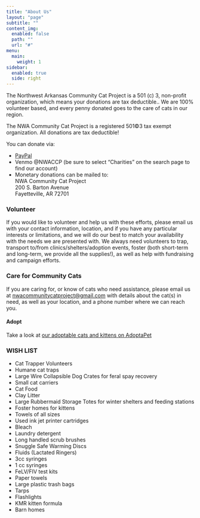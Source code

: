 ```yaml
---
title: "About Us"
layout: "page"
subtitle: ""
content_img:
  enabled: false
  path: ""
  url: "#"
menu:
  main:
    weight: 1
sidebar:
  enabled: true
  side: right
---
```


The Northwest Arkansas Community Cat Project is a 501 (c) 3, non-profit organization, which
means your donations are tax deductible.. We are 100% volunteer based, and every penny donated goes to the care of cats in our region.

The NWA Community Cat Project is a registered 501©3 tax exempt organization. All donations
are tax deductible!

You can donate via:

+ [PayPal](https://www.paypal.com/US/fundraiser/charity/2408427)
+ Venmo @NWACCP (be sure to select “Charities” on the search page to find our account)
+ Monetary donations can be mailed to:  
NWA Community Cat Project  
200 S. Barton Avenue  
Fayetteville, AR 72701  

### Volunteer

If you would like to volunteer and help us with these efforts, please email us with your contact information, location, and if you have any particular interests or limitations, and we will do our best to match your availability with the needs we are presented with. We always need volunteers to trap, transport to/from clinics/shelters/adoption events, foster (both short-term and long-term, we provide all the supplies!), as well as help with fundraising and campaign efforts.

### Care for Community Cats

If you are caring for, or know of cats who need assistance, please email us at [nwacommunitycatproject@gmail.com](mailto:nwacommunitycatproject@gmail.com "Emails us at this address.") with details about the cat(s) in need, as well as your location, and a phone number where we can reach you.

#### Adopt

Take a look at [our adoptable cats and kittens on AdoptaPet](https://www.adoptapet.com/shelter/195015-nwa-community-cat-project-fayetteville-arkansas)

### **WISH LIST**

* Cat Trapper Volunteers
* Humane cat traps
* Large Wire Collapsible Dog Crates for feral spay recovery
* Small cat carriers
* Cat Food
* Clay Litter
* Large Rubbermaid Storage Totes for winter shelters and feeding stations
* Foster homes for kittens
* Towels of all sizes
* Used ink jet printer cartridges
* Bleach
* Laundry detergent
* Long handled scrub brushes
* Snuggle Safe Warming Discs
* Fluids (Lactated Ringers)
* 3cc syringes
* 1 cc syringes
* FeLV/FIV test kits
* Paper towels
* Large plastic trash bags
* Tarps
* Flashlights
* KMR kitten formula
* Barn homes
